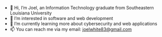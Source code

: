 - 👋 Hi, I’m Joel, an Information Technology graduate from Southeastern Louisiana University
- 👀 I’m interested in software and web development
- 🌱 I’m currently learning more about cybersecurity and web applications 
- 📫 You can reach me via my email: joelwhite83@gmail.com

<!---
TGJ2000/TGJ2000 is a ✨ special ✨ repository because its `README.md` (this file) appears on your GitHub profile.
You can click the Preview link to take a look at your changes.
--->
